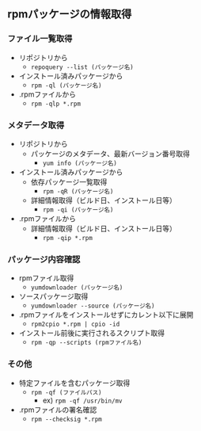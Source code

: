 ## rpmパッケージの情報取得

### ファイル一覧取得

* リポジトリから
    * `repoquery --list (パッケージ名)`
* インストール済みパッケージから
    * `rpm -ql (パッケージ名)`
* .rpmファイルから
    * `rpm -qlp *.rpm`

### メタデータ取得

* リポジトリから
    * パッケージのメタデータ、最新バージョン番号取得
        * `yum info (パッケージ名)`
* インストール済みパッケージから
    * 依存パッケージ一覧取得
        * `rpm -qR (パッケージ名)`
    * 詳細情報取得（ビルド日、インストール日等）
        * `rpm -qi (パッケージ名)`
* .rpmファイルから
    * 詳細情報取得（ビルド日、インストール日等）
        * `rpm -qip *.rpm`

### パッケージ内容確認

* rpmファイル取得
    * `yumdownloader (パッケージ名)`
* ソースパッケージ取得
    * `yumdownloader --source (パッケージ名)`
* .rpmファイルをインストールせずにカレント以下に展開
    * `rpm2cpio *.rpm | cpio -id`
* インストール前後に実行されるスクリプト取得
    * `rpm -qp --scripts (rpmファイル名)`

### その他

* 特定ファイルを含むパッケージ取得
    * `rpm -qf (ファイルパス)`
        * ex) `rpm -qf /usr/bin/mv`
* .rpmファイルの署名確認
    * `rpm --checksig *.rpm`